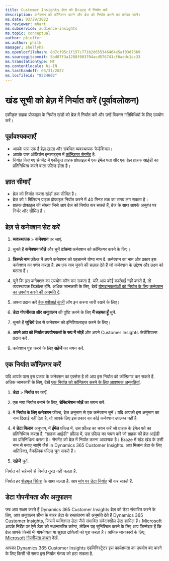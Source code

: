```yaml
---
title: Customer Insights डेटा को Braze में निर्यात करें
description: कनेक्शन को कॉन्फ़िगर करने और ब्रेज़ को निर्यात करने का तरीका जानें।
ms.date: 03/29/2022
ms.reviewer: mhart
ms.subservice: audience-insights
ms.topic: conceptual
author: pkieffer
ms.author: philk
manager: shellyha
ms.openlocfilehash: 8d7cf95c1f157c771b2d655346464e5af03d73b9
ms.sourcegitcommit: 5bd07f3a1288f003704acd576741cf6aedc1ac33
ms.translationtype: MT
ms.contentlocale: hi-IN
ms.lasthandoff: 03/31/2022
ms.locfileid: "8524602"
---
```

# <a name="export-segment-lists-to-braze-preview"></a>खंड सूची को ब्रेज़ में निर्यात करें (पूर्वावलोकन)

एकीकृत ग्राहक प्रोफाइल के निर्यात खंडों को ब्रेज़ में निर्यात करें और उन्हें विपणन गतिविधियों के लिए उपयोग करें।

## <a name="prerequisites"></a>पूर्वावश्यकताएँ

-   आपके पास एक है [ब्रेज़ खाता](https://www.braze.com/) और संबंधित व्यवस्थापक क्रेडेंशियल।
-   आपके पास ऑडियंस इनसाइट्स में [कॉन्फ़िगर सेगमेंट](segments.md) है.
-   निर्यात किए गए सेगमेंट में एकीकृत ग्राहक प्रोफ़ाइल में एक ईमेल पता और एक ब्रेज़ ग्राहक आईडी का प्रतिनिधित्व करने वाला फ़ील्ड होता है। 

## <a name="known-limitations"></a>ज्ञात सीमाएँ

- ब्रेज़ को निर्यात करना खंडों तक सीमित है।
- ब्रेज़ को 1 मिलियन ग्राहक प्रोफाइल निर्यात करने में 40 मिनट तक का समय लग सकता है। 
- ग्राहक प्रोफाइल की संख्या जिसे आप ब्रेज़ को निर्यात कर सकते हैं, ब्रेज़ के साथ आपके अनुबंध पर निर्भर और सीमित है।

## <a name="set-up-connection-to-braze"></a>ब्रेज़ से कनेक्शन सेट करें

1. **व्यवस्थापक** > **कनेक्शन** पर जाएं.

1. चुनते हैं **कनेक्शन जोड़ें** और चुनें **टांकना** कनेक्शन को कॉन्फ़िगर करने के लिए।

1. **डिस्प्ले नाम** फ़ील्ड में अपने कनेक्शन को पहचानने योग्य नाम दें. कनेक्शन का नाम और प्रकार इस कनेक्शन का वर्णन करता है. हम एक नाम चुनने की सलाह देते हैं जो कनेक्शन के उद्देश्य और लक्ष्य को बताता है।

1. चुनें कि इस कनेक्शन का उपयोग कौन कर सकता है. यदि आप कोई कार्रवाई नहीं करते हैं, तो व्यवस्थापक डिफ़ॉल्ट होंगे. अधिक जानकारी के लिए, देखें [योगदानकर्ताओं को निर्यात के लिए कनेक्शन का उपयोग करने की अनुमति दें](connections.md#allow-contributors-to-use-a-connection-for-exports).

1. अपना प्रदान करें [ब्रेक एपीआई कुंजी](https://www.braze.com/docs/api/basics/) लॉग इन करना जारी रखने के लिए। 

1. **डेटा गोपनीयता और अनुपालन** की पुष्टि करने के लिए **मैं सहमत हूँ** चुनें.

1. चुनते हैं **जुडिये** ब्रेज़ से कनेक्शन को इनिशियलाइज़ करने के लिए।

1. **अपने आप को निर्यात उपयोगकर्ता के रूप में जोड़ें** और अपने Customer Insights क्रेडेंशियल्स प्रदान करें .

1. कनेक्शन पूरा करने के लिए **सहेजें** का चयन करें.

## <a name="configure-an-export"></a>एक निर्यात कॉन्फ़िगर करें

यदि आपके पास इस प्रकार के कनेक्शन का एक्सेस है तो आप इस निर्यात को कॉन्फ़िगर कर सकते हैं. अधिक जानकारी के लिए, देखें [एक निर्यात को कॉन्फ़िगर करने के लिए आवश्यक अनुमतियां](export-destinations.md#set-up-a-new-export).

1. **डेटा** > **निर्यात** पर जाएँ.

1. एक नया निर्यात बनाने के लिए, **डेस्टिनेशन जोड़ें** का चयन करें.

1. में **निर्यात के लिए कनेक्शन** फ़ील्ड, ब्रेज़ अनुभाग से एक कनेक्शन चुनें। यदि आपको इस अनुभाग का नाम दिखाई नहीं देता है, तो आपके लिए इस प्रकार का कोई कनेक्शन उपलब्ध नहीं है.  

3. में **डेटा मिलान** अनुभाग, में **ईमेल** फ़ील्ड में, उस फ़ील्ड का चयन करें जो ग्राहक के ईमेल पते का प्रतिनिधित्व करता है, "ग्राहक आईडी" फ़ील्ड में, उस फ़ील्ड का चयन करें जो ग्राहक की ब्रेज़ आईडी का प्रतिनिधित्व करता है। सेगमेंट को ब्रेज़ में निर्यात करना आवश्यक है। Braze में खंड खंड के उसी नाम से बनाए जाएंगे जैसे in Dynamics 365 Customer Insights. आप मिलान डेटा के लिए अतिरिक्त, वैकल्पिक फ़ील्ड चुन सकते हैं। 

1. **सहेजें** चुनें.

निर्यात को सहेजने से निर्यात तुरंत नहीं चलता है.

निर्यात हर [शेड्यूल रिफ़्रेश](system.md#schedule-tab) के साथ चलता है. आप [मांग पर डेटा निर्यात](export-destinations.md#run-exports-on-demand) भी कर सकते हैं. 


## <a name="data-privacy-and-compliance"></a>डेटा गोपनीयता और अनुपालन

जब आप सक्षम करते हैं Dynamics 365 Customer Insights ब्रेज़ को डेटा संचारित करने के लिए, आप अनुपालन सीमा के बाहर डेटा के हस्तांतरण की अनुमति देते हैं Dynamics 365 Customer Insights, जिसमें व्यक्तिगत डेटा जैसे संभावित संवेदनशील डेटा शामिल हैं। Microsoft आपके निर्देश पर ऐसे डेटा को स्थानांतरित करेगा, लेकिन यह सुनिश्चित करने के लिए आप ज़िम्मेदार हैं कि ब्रेज़ आपके किसी भी गोपनीयता या सुरक्षा दायित्वों को पूरा करता है। अधिक जानकारी के लिए, [Microsoft गोपनीयता कथन](https://go.microsoft.com/fwlink/?linkid=396732) देखें.

आपका Dynamics 365 Customer Insights एडमिनिस्ट्रेटर इस कार्यक्षमता का उपयोग बंद करने के लिए किसी भी समय इस निर्यात गंतव्य को हटा सकता है.
